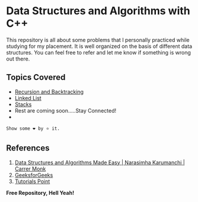 # Data Structures and Algorithms with C++


This repository is all about some problems that I personally practiced while studying for my placement. It is well organized on the basis of different data structures. You can feel free to refer and let me know if something is wrong out there. 

## Topics Covered
- [Recursion and Backtracking](https://github.com/pratham3012/DSA-CPP-PLA/tree/main/01%20Recusrion%20and%20Backtracking)
- [Linked List](https://github.com/pratham3012/DSA-CPP-PLA/tree/main/02%20Linked%20Lists)
- [Stacks](https://github.com/pratham3012/DSA-CPP-PLA/tree/main/03%20Stacks)
- Rest are coming soon.....Stay Connected!
- 

```Show some ❤️ by ⭐ it.```


## References
1. [Data Structures and Algorithms Made Easy | Narasimha Karumanchi | Carrer Monk](https://www.amazon.in/Data-Structures-Algorithms-Made-Easy/dp/819324527X/?_encoding=UTF8&camp=3626&creative=24790&linkCode=ur2&qid=1370883048&s=books&sr=1-1&tag=careepubli-21)
2. [GeeksforGeeks](https://www.geeksforgeeks.org/data-structures/?ref=shm)
3. [Tutorials Point](https://www.tutorialspoint.com/data_structures_algorithms/index.htm)




**Free Repository, Hell Yeah!**


